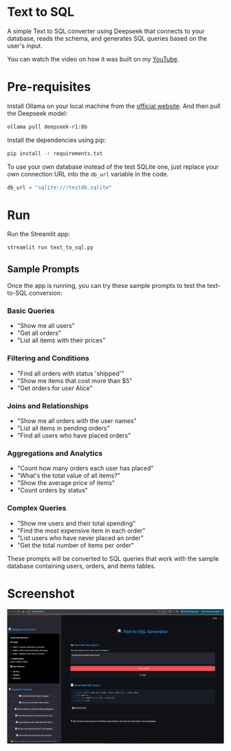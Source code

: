 # Text to SQL
A simple Text to SQL converter using Deepseek that connects to your database, reads the schema, and generates SQL queries based on the user's input.

You can watch the video on how it was built on my [YouTube](https://youtu.be/kem-v9MXuG4).

# Pre-requisites
Install Ollama on your local machine from the [official website](https://ollama.com/). And then pull the Deepseek model:

```bash
ollama pull deepseek-r1:8b
```

Install the dependencies using pip:

```bash
pip install -r requirements.txt
```
To use your own database instead of the test SQLite one, just replace your own connection URL into the `db_url` variable in the code.
```python
db_url = "sqlite:///testdb.sqlite"
```

# Run
Run the Streamlit app:

```bash
streamlit run text_to_sql.py
```

## Sample Prompts

Once the app is running, you can try these sample prompts to test the text-to-SQL conversion:

### Basic Queries

- "Show me all users"
- "Get all orders"
- "List all items with their prices"

### Filtering and Conditions

- "Find all orders with status 'shipped'"
- "Show me items that cost more than $5"
- "Get orders for user Alice"

### Joins and Relationships

- "Show me all orders with the user names"
- "List all items in pending orders"
- "Find all users who have placed orders"

### Aggregations and Analytics

- "Count how many orders each user has placed"
- "What's the total value of all items?"
- "Show the average price of items"
- "Count orders by status"

### Complex Queries

- "Show me users and their total spending"
- "Find the most expensive item in each order"
- "List users who have never placed an order"
- "Get the total number of items per order"

These prompts will be converted to SQL queries that work with the sample database containing users, orders, and items tables.

# Screenshot

![streamlit screenshot](text-to-sql.png)